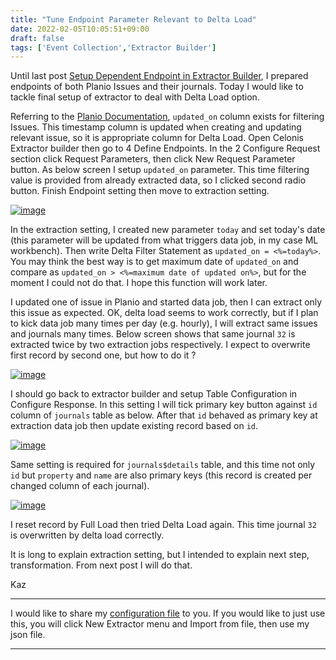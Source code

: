 ```yaml
---
title: "Tune Endpoint Parameter Relevant to Delta Load"
date: 2022-02-05T10:05:51+09:00
draft: false
tags: ['Event Collection','Extractor Builder']
---
```


Until last post [Setup Dependent Endpoint in Extractor Builder](../2022-01-29-setup-dependent-endpoint-in-extractor-builder), I prepared endpoints of both Planio Issues and their journals. Today I would like to tackle final setup of extractor to deal with Delta Load option.

Referring to the [Planio Documentation](https://plan.io/api/#issues), `updated_on` column exists for filtering Issues. This timestamp column is updated when creating and updating relevant issue, so it is appropriate column for Delta Load. Open Celonis Extractor builder then go to 4 Define Endpoints. In the 2 Configure Request section click Request Parameters, then click New Request Parameter button. As below screen I setup `updated_on` parameter. This time filtering value is provided from already extracted data, so I clicked second radio button. Finish Endpoint setting then move to extraction setting.

[![image](https://user-images.githubusercontent.com/67397583/152627750-d567e1ff-d94f-4ca1-b133-828d860b6cf5.png)](https://user-images.githubusercontent.com/67397583/152627750-d567e1ff-d94f-4ca1-b133-828d860b6cf5.png)

In the extraction setting, I created new parameter `today` and set today's date (this parameter will be updated from what triggers data job, in my case ML workbench). Then write Delta Filter Statement as `updated_on = <%=today%>`. You may think the best way is to get maximum date of `updated_on` and compare as `updated_on > <%=maximum date of updated on%>`, but for the moment I could not do that. I hope this function will work later.

I updated one of issue in Planio and started data job, then I can extract only this issue as expected. OK, delta load seems to work correctly, but if I plan to kick data job many times per day (e.g. hourly), I will extract same issues and journals many times. Below screen shows that same journal `32` is extracted twice by two extraction jobs respectively. I expect to overwrite first record by second one, but how to do it ?

[![image](https://user-images.githubusercontent.com/67397583/152629985-29f6542a-0b38-46c6-86a2-e1b297aec775.png)](https://user-images.githubusercontent.com/67397583/152629985-29f6542a-0b38-46c6-86a2-e1b297aec775.png)

I should go back to extractor builder and setup Table Configuration in Configure Response. In this setting I will tick primary key button against `id` column of `journals` table as below. After that `id` behaved as primary key at extraction data job then update existing record based on `id`.

[![image](https://user-images.githubusercontent.com/67397583/152630192-4dc01927-e88d-49bc-aaa2-585441c65eb0.png)](https://user-images.githubusercontent.com/67397583/152630192-4dc01927-e88d-49bc-aaa2-585441c65eb0.png)

Same setting is required for `journals$details` table, and this time not only `id` but `property` and `name` are also primary keys (this record is created per changed column of each journal).

[![image](https://user-images.githubusercontent.com/67397583/152630287-e61ddbc3-aab3-4764-be8c-db50e624fac8.png)](https://user-images.githubusercontent.com/67397583/152630287-e61ddbc3-aab3-4764-be8c-db50e624fac8.png)

I reset record by Full Load then tried Delta Load again. This time journal `32` is overwritten by delta load correctly.

It is long to explain extraction setting, but I intended to explain next step, transformation. From next post I will do that.

Kaz

---

I would like to share my [configuration file](../../examples/planio_extractor_20220205.json) to you. If you would like to just use this, you will click New Extractor menu and Import from file, then use my json file.

---

